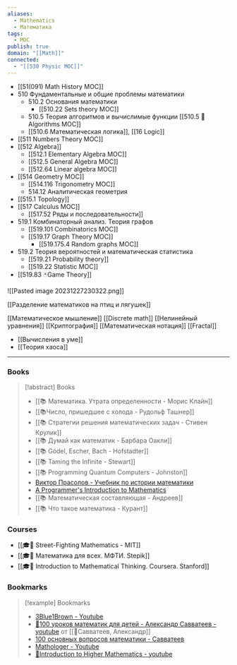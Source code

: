 ```yaml
---
aliases:
  - Mathematics
  - Математика
tags:
  - MOC
publish: true
domain: "[[Math]]"
connected:
  - "[[530 Physic MOC]]"
---
```

- [[51(091) Math History MOC]] 
- 510 Фундаментальные и общие проблемы математики
	- 510.2 Основания математики
		- [[510.22 Sets theory MOC]]
	- 510.5 Теория алгоритмов и вычислимые функции [[510.5 🐜Algorithms MOC]]
	- [[510.6 Математическая логика]], [[16 Logic]]
- [[511 Numbers Theory MOC]] 
- [[512 Algebra]]
	- [[512.1 Elementary Algebra MOC]]
	- [[512.5 General Algebra MOC]]
	- [[512.64  Linear algebra MOC]]
- [[514 Geometry MOC]]
	- [[514.116 Trigonometry MOC]]
	- 514.12 Аналитическая геометрия
- [[515.1 Topology]]
- [[517 Сalculus MOC]] 
	- [[517.52 Ряды и последовательности]]
- 519.1 Комбинаторный анализ. Теория графов
	- [[519.101 Combinatorics MOC]]
	- [[519.17 Graph Theory MOC]]
		- [[519.175.4 Random graphs MOC]]
- 519.2 Теория вероятностей и математическая статистика
	- [[519.21  Probability theory]]
	- [[519.22 Statistic MOC]]
- [[519.83 🃏Game Theory]]

![[Pasted image 20231227230322.png]]


[[Разделение математиков на птиц и лягушек]]


[[Математическое мышление]]
[[Discrete math]]
[[Нелинейный уравнения]]
[[Криптография]]
[[Математическая нотация]]
[[Fractal]]
- [[Вычисления в уме]]
- [[Теория хаоса]]

---
### Books
> [!abstract] Books
> - [[📚 Математика. Утрата определенности - Морис Клайн]]
> - [[📚Число, пришедшее с холода - Рудольф Ташнер]]
> - [[📚 Стратегии решения математических задач - Стивен Крулик]]
> - [[📚 Думай как математик - Барбара Оакли]]
> - [[📚 Gödel, Escher, Bach - Hofstadter]]
> - [[📚 Taming the Infinite - Stewart]]
> - [[📚 Programming Quantum Computers - Johnston]]
> - [Виктор Прасолов - Учебник по истории математики](http://vvprasolov.livejournal.com/67259.html)
> - [A Programmer's Introduction to Mathematics](https://pimbook.org/)
> - [[📚 Математическая составляющая - Андреев]]
> - [[📚 Что такое математика - Курант]]


### Courses
- [[🎓🍂 Street-Fighting Mathematics - MIT]]
- [[🎓🌳 Математика для всех. МФТИ. Stepik]]
- [[🎓🍂 Introduction to Mathematical Thinking. Coursera. Stanford]]

### Bookmarks
> [!example] Bookmarks
> - [3Blue1Brown - Youtube](https://www.youtube.com/channel/UCYO_jab_esuFRV4b17AJtAw/playlists)
> - [🎥100 уроков математик для детей - Александр Савватеев - youtube](https://childrenscience.ru/courses/sav/) от [[👤Савватеев, Александр]]
> - [100 основных вопросов математики - Савватеев](https://www.youtube.com/playlist?list=PL8n_ZHoHDPESLDJN2NJivDYLNGtpJEBoy)
> - [Mathologer - Youtube](https://www.youtube.com/channel/UC1_uAIS3r8Vu6JjXWvastJg/playlists)
> - [🎥Introduction to Higher Mathematics - youtube](https://www.youtube.com/playlist?list=PLZzHxk_TPOStgPtqRZ6KzmkUQBQ8TSWVX)







